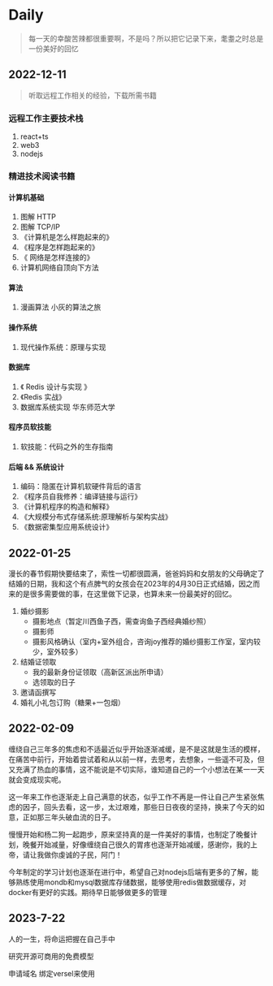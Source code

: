 # Daily

> 每一天的幸酸苦辣都很重要啊，不是吗？所以把它记录下来，耄耋之时总是一份美好的回忆

## 2022-12-11

> 听取远程工作相关的经验，下载所需书籍

### 远程工作主要技术栈

1. react+ts
2. web3
3. nodejs

### 精进技术阅读书籍

#### 计算机基础

1. 图解 HTTP
2. 图解 TCP/IP
3. 《计算机是怎么样跑起来的》
4. 《程序是怎样跑起来的》
5. 《 网络是怎样连接的》
6. 计算机网络自顶向下方法

#### 算法

1. 漫画算法 小灰的算法之旅

#### 操作系统

1. 现代操作系统：原理与实现

#### 数据库

1. 《 Redis 设计与实现 》
2. 《Redis 实战》
3. 数据库系统实现 华东师范大学

#### 程序员软技能

1. 软技能：代码之外的生存指南

#### 后端 && 系统设计

1. 编码：隐匿在计算机软硬件背后的语言
2. 《程序员自我修养：编译链接与运行》
3. 《计算机程序的构造和解释》
4. 《大规模分布式存储系统:原理解析与架构实战》
5. 《数据密集型应用系统设计》

## 2022-01-25 
漫长的春节假期快要结束了，索性一切都很圆满，爸爸妈妈和女朋友的父母确定了结婚的日期，我和这个有点脾气的女孩会在2023年的4月30日正式结婚，因之而来的是很多需要做的事，在这里做下记录，也算未来一份最美好的回忆。

1. 婚纱摄影
   - 摄影地点（暂定川西鱼子西，需查询鱼子西经典婚纱照）
   - 摄影师
   - 摄影风格确认（室内+室外组合，咨询joy推荐的婚纱摄影工作室，室内较少，室外较多）
1. 结婚证领取
   - 我的最新身份证领取（高新区派出所申请）
   - 选领取的日子
3. 邀请函撰写
4. 婚礼小礼包订购（糖果+一包烟）

## 2022-02-09
缠绕自己三年多的焦虑和不适最近似乎开始逐渐减缓，是不是这就是生活的模样，在痛苦中前行，开始着尝试着和从以前一样，去思考，去想象，一些遥不可及，但又充满了热血的事情，这不能说是不切实际，谁知道自己的一个小想法在某一一天就会变成现实呢。

这一年来工作也逐渐走上自己满意的状态，似乎工作不再是一件让自己产生紧张焦虑的因子，回头去看，这一步，太过艰难，那些日日夜夜的坚持，换来了今天的如意，正如那三年头破血流的日子。

慢慢开始和杨二狗一起跑步，原来坚持真的是一件美好的事情，也制定了晚餐计划，晚餐开始减量，好像缠绕自己很久的胃疼也逐渐开始减缓，感谢你，我的上帝，请让我做你虔诚的子民，阿门！

今年制定的学习计划也逐渐在进行中，希望自己对nodejs后端有更多的了解，能够熟练使用mondb和mysql数据库存储数据，能够使用redis做数据缓存，对docker有更好的实践。期待早日能够做更多的管理

## 2023-7-22

人的一生，将命运把握在自己手中

研究开源可商用的免费模型

申请域名 绑定versel来使用
